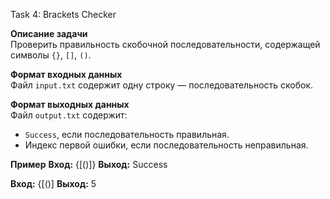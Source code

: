  Task 4: Brackets Checker

 **Описание задачи**  
 Проверить правильность скобочной последовательности, содержащей символы `{}`, `[]`, `()`.

 **Формат входных данных**  
 Файл `input.txt` содержит одну строку — последовательность скобок.

 **Формат выходных данных**  
 Файл `output.txt` содержит:
 - `Success`, если последовательность правильная.
 - Индекс первой ошибки, если последовательность неправильная.

 **Пример**
 **Вход:**
 {[()]}
 **Выход:**
 Success

 **Вход:**
 {[()]
 **Выход:**
 5
